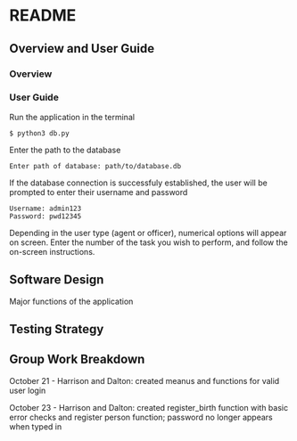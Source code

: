 # README
 
## Overview and User Guide

### Overview

### User Guide
Run the application in the terminal
```
$ python3 db.py
```

Enter the path to the database
```
Enter path of database: path/to/database.db
```

If the database connection is successfuly established, the user will be prompted to enter their username and password
```
Username: admin123
Password: pwd12345
```
Depending in the user type (agent or officer), numerical options will appear on screen. Enter the number of the task you wish to perform, and follow the on-screen instructions. 

## Software Design

Major functions of the application

## Testing Strategy



## Group Work Breakdown
October 21 - Harrison and Dalton: created meanus and functions for valid user login

October 23 - Harrison and Dalton: created register_birth function with basic error checks and register person function; password no longer appears when typed in   
